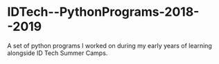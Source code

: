 # IDTech--PythonPrograms-2018--2019
A set of python programs I worked on during my early years of learning alongside ID Tech Summer Camps.
